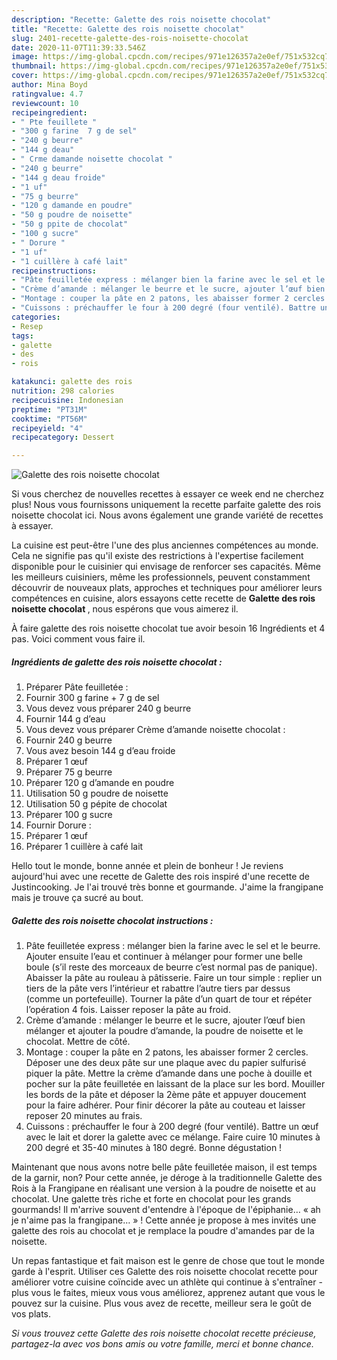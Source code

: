 ```yaml
---
description: "Recette: Galette des rois noisette chocolat"
title: "Recette: Galette des rois noisette chocolat"
slug: 2401-recette-galette-des-rois-noisette-chocolat
date: 2020-11-07T11:39:33.546Z
image: https://img-global.cpcdn.com/recipes/971e126357a2e0ef/751x532cq70/galette-des-rois-noisette-chocolat-photo-principale-de-la-recette.jpg
thumbnail: https://img-global.cpcdn.com/recipes/971e126357a2e0ef/751x532cq70/galette-des-rois-noisette-chocolat-photo-principale-de-la-recette.jpg
cover: https://img-global.cpcdn.com/recipes/971e126357a2e0ef/751x532cq70/galette-des-rois-noisette-chocolat-photo-principale-de-la-recette.jpg
author: Mina Boyd
ratingvalue: 4.7
reviewcount: 10
recipeingredient:
- " Pte feuillete "
- "300 g farine  7 g de sel"
- "240 g beurre"
- "144 g deau"
- " Crme damande noisette chocolat "
- "240 g beurre"
- "144 g deau froide"
- "1 uf"
- "75 g beurre"
- "120 g damande en poudre"
- "50 g poudre de noisette"
- "50 g ppite de chocolat"
- "100 g sucre"
- " Dorure "
- "1 uf"
- "1 cuillère à café lait"
recipeinstructions:
- "Pâte feuilletée express : mélanger bien la farine avec le sel et le beurre. Ajouter ensuite l’eau et continuer à mélanger pour former une belle boule (s’il reste des morceaux de beurre c’est normal pas de panique). Abaisser la pâte au rouleau à pâtisserie. Faire un tour simple : replier un tiers de la pâte vers l’intérieur et rabattre l’autre tiers par dessus (comme un portefeuille). Tourner la pâte d’un quart de tour et répéter l’opération 4 fois. Laisser reposer la pâte au froid."
- "Crème d’amande : mélanger le beurre et le sucre, ajouter l’œuf bien mélanger et ajouter la poudre d’amande, la poudre de noisette et le chocolat. Mettre de côté."
- "Montage : couper la pâte en 2 patons, les abaisser former 2 cercles. Déposer une des deux pâte sur une plaque avec du papier sulfurisé piquer la pâte. Mettre la crème d’amande dans une poche à douille et pocher sur la pâte feuilletée en laissant de la place sur les bord. Mouiller les bords de la pâte et déposer la 2ème pâte et appuyer doucement pour la faire adhérer. Pour finir décorer la pâte au couteau et laisser reposer 20 minutes au frais."
- "Cuissons : préchauffer le four à 200 degré (four ventilé). Battre un œuf avec le lait et dorer la galette avec ce mélange. Faire cuire 10 minutes à 200 degré et 35-40 minutes à 180 degré. Bonne dégustation !"
categories:
- Resep
tags:
- galette
- des
- rois

katakunci: galette des rois 
nutrition: 298 calories
recipecuisine: Indonesian
preptime: "PT31M"
cooktime: "PT56M"
recipeyield: "4"
recipecategory: Dessert

---
```



![Galette des rois noisette chocolat](https://img-global.cpcdn.com/recipes/971e126357a2e0ef/751x532cq70/galette-des-rois-noisette-chocolat-photo-principale-de-la-recette.jpg)

Si vous cherchez de nouvelles recettes à essayer ce week end ne cherchez plus! Nous vous fournissons uniquement la recette parfaite galette des rois noisette chocolat ici. Nous avons également une grande variété de recettes à essayer.

La cuisine est peut-être l'une des plus anciennes compétences au monde. Cela ne signifie pas qu'il existe des restrictions à l'expertise facilement disponible pour le cuisinier qui envisage de renforcer ses capacités. Même les meilleurs cuisiniers, même les professionnels, peuvent constamment découvrir de nouveaux plats, approches et techniques pour améliorer leurs compétences en cuisine, alors essayons cette recette de <strong> Galette des rois noisette chocolat </strong>, nous espérons que vous aimerez il.

<!--inarticleads1-->

À faire galette des rois noisette chocolat tue avoir besoin 16 Ingrédients et 4 pas. Voici comment vous faire il.

##### Ingrédients de galette des rois noisette chocolat :

1. Préparer  Pâte feuilletée :
1. Fournir 300 g farine + 7 g de sel
1. Vous devez vous préparer 240 g beurre
1. Fournir 144 g d’eau
1. Vous devez vous préparer  Crème d’amande noisette chocolat :
1. Fournir 240 g beurre
1. Vous avez besoin 144 g d’eau froide
1. Préparer 1 œuf
1. Préparer 75 g beurre
1. Préparer 120 g d’amande en poudre
1. Utilisation 50 g poudre de noisette
1. Utilisation 50 g pépite de chocolat
1. Préparer 100 g sucre
1. Fournir  Dorure :
1. Préparer 1 œuf
1. Préparer 1 cuillère à café lait


Hello tout le monde, bonne année et plein de bonheur ! Je reviens aujourd&#39;hui avec une recette de Galette des rois inspiré d&#39;une recette de Justincooking. Je l&#39;ai trouvé très bonne et gourmande. J&#39;aime la frangipane mais je trouve ça sucré au bout. 

<!--inarticleads2-->

##### Galette des rois noisette chocolat instructions :

1. Pâte feuilletée express : mélanger bien la farine avec le sel et le beurre. Ajouter ensuite l’eau et continuer à mélanger pour former une belle boule (s’il reste des morceaux de beurre c’est normal pas de panique). Abaisser la pâte au rouleau à pâtisserie. Faire un tour simple : replier un tiers de la pâte vers l’intérieur et rabattre l’autre tiers par dessus (comme un portefeuille). Tourner la pâte d’un quart de tour et répéter l’opération 4 fois. Laisser reposer la pâte au froid.
1. Crème d’amande : mélanger le beurre et le sucre, ajouter l’œuf bien mélanger et ajouter la poudre d’amande, la poudre de noisette et le chocolat. Mettre de côté.
1. Montage : couper la pâte en 2 patons, les abaisser former 2 cercles. Déposer une des deux pâte sur une plaque avec du papier sulfurisé piquer la pâte. Mettre la crème d’amande dans une poche à douille et pocher sur la pâte feuilletée en laissant de la place sur les bord. Mouiller les bords de la pâte et déposer la 2ème pâte et appuyer doucement pour la faire adhérer. Pour finir décorer la pâte au couteau et laisser reposer 20 minutes au frais.
1. Cuissons : préchauffer le four à 200 degré (four ventilé). Battre un œuf avec le lait et dorer la galette avec ce mélange. Faire cuire 10 minutes à 200 degré et 35-40 minutes à 180 degré. Bonne dégustation !


Maintenant que nous avons notre belle pâte feuilletée maison, il est temps de la garnir, non? Pour cette année, je déroge à la traditionnelle Galette des Rois à la Frangipane en réalisant une version à la poudre de noisette et au chocolat. Une galette très riche et forte en chocolat pour les grands gourmands! Il m&#39;arrive souvent d&#39;entendre à l&#39;époque de l&#39;épiphanie… « ah je n&#39;aime pas la frangipane… » ! Cette année je propose à mes invités une galette des rois au chocolat et je remplace la poudre d&#39;amandes par de la noisette. 

<!--inarticleads1-->

<p>
Un repas fantastique et fait maison est le genre de chose que tout le monde garde à l'esprit. Utiliser ces Galette des rois noisette chocolat recette pour améliorer votre cuisine coïncide avec un athlète qui continue à s'entraîner - plus vous le faites, mieux vous vous améliorez, apprenez autant que vous le pouvez sur la cuisine. Plus vous avez de recette, meilleur sera le goût de vos plats.
</p>

<p>
<i>Si vous trouvez cette Galette des rois noisette chocolat recette précieuse, partagez-la avec vos bons amis ou votre famille, merci et bonne chance.</i>
</p>
